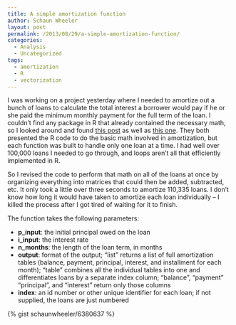 ```yaml
---
title: A simple amortization function
author: Schaun Wheeler
layout: post
permalink: /2013/08/29/a-simple-amortization-function/
categories:
  - Analysis
  - Uncategorized
tags:
  - amortization
  - R
  - vectorization
---
```

I was working on a project yesterday where I needed to amortize out a bunch of loans to calculate the total interest a borrower would pay if he or she paid the minimum monthly payment for the full term of the loan. I couldn&#8217;t find any package in R that already contained the necessary math, so I looked around and found [this post][1] as well as [this one][2]. They both presented the R code to do the basic math involved in amortization, but each function was built to handle only one loan at a time. I had well over 100,000 loans I needed to go through, and loops aren&#8217;t all that efficiently implemented in R.<!--more-->

So I revised the code to perform that math on all of the loans at once by organizing everything into matrices that could then be added, subtracted, etc. It only took a little over three seconds to amortize 110,335 loans. I don&#8217;t know how long it would have taken to amortize each loan individually &#8211; I killed the process after I got tired of waiting for it to finish.

The function takes the following parameters:

*   **p_input**: the initial principal owed on the loan
*   **i_input**: the interest rate
*   **n_months**: the length of the loan term, in months
*   **output**: format of the output; &#8220;list&#8221; returns a list of full amortization tables (balance, payment, principal, interest, and installment for each month); &#8220;table&#8221; combines all the individual tables into one and differentiates loans by a separate index column; &#8220;balance&#8221;, &#8220;payment&#8221; &#8220;principal&#8221;, and &#8220;interest&#8221; return only those columns
*   **index**: an id number or other unique identifier for each loan; if not supplied, the loans are just numbered

{% gist schaunwheeler/6380637 %}

 [1]: http://www.r-bloggers.com/mortgage-calculator-and-amortization-charts-with-r/
 [2]: http://biostatmatt.com/archives/895
